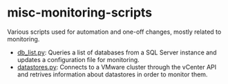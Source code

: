 # misc-monitoring-scripts
Various scripts used for automation and one-off changes, mostly related to monitoring.
  * [db_list.py](https://github.com/aarongorka/misc-monitoring-scripts/blob/master/db_list.py): Queries a list of databases from a SQL Server instance and updates a configuration file for monitoring.
  * [datastores.py](https://github.com/aarongorka/misc-monitoring-scripts/blob/master/datastores.py): Connects to a VMware cluster through the vCenter API and retrives information about datastores in order to monitor them.
